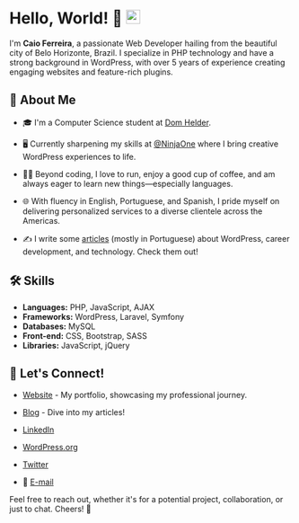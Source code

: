 # Hello, World! 👋 <img src="https://drive.google.com/uc?id=12sAVNlfxNCd5AePeGpzf80bebVD6DUf9" width="25px" height="25px">

I'm **Caio Ferreira**, a passionate Web Developer hailing from the beautiful city of Belo Horizonte, Brazil. I specialize in PHP technology and have a strong background in WordPress, with over 5 years of experience creating engaging websites and feature-rich plugins.

## 🚀 About Me

- 🎓 I'm a Computer Science student at [Dom Helder](https://domhelder.edu.br).
  
- 🖥 Currently sharpening my skills at [@NinjaOne](https://ninjaone.com) where I bring creative WordPress experiences to life.

- 🏃‍♂️ Beyond coding, I love to run, enjoy a good cup of coffee, and am always eager to learn new things—especially languages.

- 🌐 With fluency in English, Portuguese, and Spanish, I pride myself on delivering personalized services to a diverse clientele across the Americas.

- ✍️ I write some [articles](https://www.caiohferreira.com.br/blog) (mostly in Portuguese) about WordPress, career development, and technology. Check them out!

## 🛠 Skills

- **Languages:** PHP, JavaScript, AJAX
- **Frameworks:** WordPress, Laravel, Symfony
- **Databases:** MySQL
- **Front-end:** CSS, Bootstrap, SASS
- **Libraries:** JavaScript, jQuery

## 🤝 Let's Connect!

- [Website](https://www.caiohferreira.com.br) - My portfolio, showcasing my professional journey.
  
- [Blog](https://www.caiohferreira.com.br/blog) - Dive into my articles!

- [LinkedIn](https://www.linkedin.com/in/caio-henrique-azevedo-ferreira/)
  
- [WordPress.org](https://profiles.wordpress.org/caiohferreira/)
  
- [Twitter](https://twitter.com/caioh_ferreira)
  
- 💌 [E-mail](mailto:caiohferreiradev@gmail.com)

Feel free to reach out, whether it's for a potential project, collaboration, or just to chat. Cheers! 🍻
